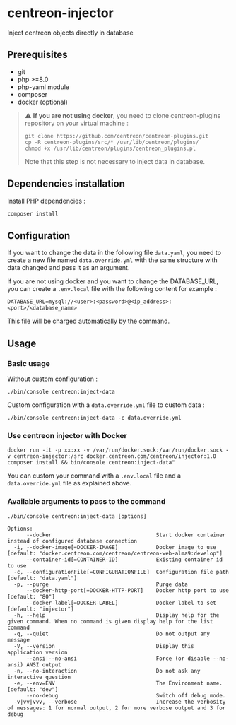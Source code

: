 # centreon-injector

Inject centreon objects directly in database

## Prerequisites

* git
* php >=8.0
* php-yaml module
* composer
* docker (optional)

> :warning: **If you are not using docker**, you need to clone
centreon-plugins repository on your virtual machine :
> ```
> git clone https://github.com/centreon/centreon-plugins.git
> cp -R centreon-plugins/src/* /usr/lib/centreon/plugins/
> chmod +x /usr/lib/centreon/plugins/centreon_plugins.pl
> ```
> Note that this step is not necessary to inject data in database.

## Dependencies installation

Install PHP dependencies :

```bash
composer install
```

## Configuration

If you want to change the data in the following file `data.yaml`, you
need to create a new file named `data.override.yml` with the same structure
with data changed and pass it as an argument.

If you are not using docker and you want to change the DATABASE_URL, you
can create a `.env.local` file with the following content for example :

```dotenv
DATABASE_URL=mysql://<user>:<password>@<ip_address>:<port>/<database_name>
```

This file will be charged automatically by the command.

## Usage

### Basic usage

Without custom configuration :

```shell
./bin/console centreon:inject-data
```

Custom configuration with a `data.override.yml` file to custom data :

```shell
./bin/console centreon:inject-data -c data.override.yml
```

### Use centreon injector with Docker

```shell
docker run -it -p xx:xx -v /var/run/docker.sock:/var/run/docker.sock -v centreon-injector:/src docker.centreon.com/centreon/injector:1.0 composer install && bin/console centreon:inject-data"
```

You can custom your command with a `.env.local` file and a `data.override.yml` file as explained above.

### Available arguments to pass to the command

```shell
./bin/console centreon:inject-data [options]

Options:
      --docker                                 Start docker container instead of configured database connection
  -i, --docker-image[=DOCKER-IMAGE]            Docker image to use [default: "docker.centreon.com/centreon/centreon-web-alma9:develop"]
      --container-id[=CONTAINER-ID]            Existing container id to use
  -c, --configurationFile[=CONFIGURATIONFILE]  Configuration file path [default: "data.yaml"]
  -p, --purge                                  Purge data
      --docker-http-port[=DOCKER-HTTP-PORT]    Docker http port to use [default: "80"]
      --docker-label[=DOCKER-LABEL]            Docker label to set [default: "injector"]
  -h, --help                                   Display help for the given command. When no command is given display help for the list command
  -q, --quiet                                  Do not output any message
  -V, --version                                Display this application version
      --ansi|--no-ansi                         Force (or disable --no-ansi) ANSI output
  -n, --no-interaction                         Do not ask any interactive question
  -e, --env=ENV                                The Environment name. [default: "dev"]
      --no-debug                               Switch off debug mode.
  -v|vv|vvv, --verbose                         Increase the verbosity of messages: 1 for normal output, 2 for more verbose output and 3 for debug
```
